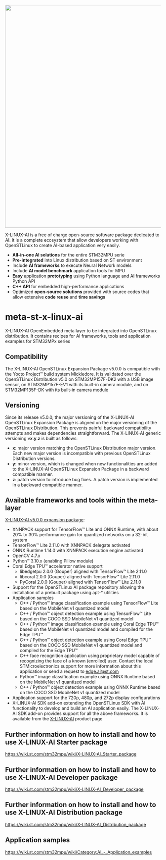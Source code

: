 <p align="center">
    <img width="720" src="https://raw.githubusercontent.com/STMicroelectronics/meta-st-stm32mpu-ai/master/x-linux-ai-logo.png">
</p>

X-LINUX-AI is a free of charge open-source software package dedicated to AI.
It is a complete ecosystem that allow developers working with OpenSTLinux to create AI-based application very easily.
* **All-in-one AI solutions** for the entire STM32MPU serie
* **Pre-integrated** into Linux distribution based on ST environment
* Include **AI frameworks** to execute Neural Network models
* Include **AI model benchmark** application tools for MPU
* **Easy** application **prototyping** using Python language and AI frameworks Python API
* **C++ API** for embedded high-performance applications
* Optimized **open-source solutions** provided with source codes that allow extensive **code reuse** and **time savings**

# meta-st-x-linux-ai
X-LINUX-AI OpenEmbedded meta layer to be integrated into OpenSTLinux distribution.
It contains recipes for AI frameworks, tools and application examples for STM32MPx series

## Compatibility
The X-LINUX-AI OpenSTLinux Expansion Package v5.0.0 is compatible with the Yocto Project™ build system Mickledore.
It is validated over the OpenSTLinux Distribution v5.0 on STM32MP157F-DK2 with a USB image sensor, on STM32MP157F-EV1 with its built-in camera module, and on STM32MP135F-DK with its built-in camera module

## Versioning
Since its release v5.0.0, the major versioning of the X-LINUX-AI OpenSTLinux Expansion Package is aligned on the major versioning of the OpenSTLinux Distribution. This prevents painful backward compatibility attempts and makes dependencies straightforward.
The X-LINUX-AI generic versioning v**x**.**y**.**z** is built as follows:
* **x**: major version matching the OpenSTLinux Distribution major version. Each new major version is incompatible with previous OpenSTLinux Distribution versions.
* **y**: minor version, which is changed when new functionalities are added to the X-LINUX-AI OpenSTLinux Expansion Package in a backward compatible manner.
* **z**: patch version to introduce bug fixes. A patch version is implemented in a backward compatible manner.

## Available frameworks and tools within the meta-layer
[X-LINUX-AI v5.0.0 expansion package](https://wiki.st.com/stm32mpu/wiki/Category:X-LINUX-AI_expansion_package):
* XNNPACK support for TensorFlow™ Lite and ONNX Runtime, with about 20% to 30% performance gain for quantized networks on a 32-bit system
* TensorFlow™ Lite 2.11.0 with XNNPACK delegate activated
* ONNX Runtime 1.14.0 with XNNPACK execution engine activated
* OpenCV 4.7.x
* Python™ 3.10.x (enabling Pillow module)
* Coral Edge TPU™ accelerator native support
  * libedgetpu 2.0.0 (Gouper) aligned with TensorFlow™ Lite 2.11.0
  * libcoral 2.0.0 (Gouper) aligned with TensorFlow™ Lite 2.11.0
  * PyCoral 2.0.0 (Gouper) aligned with TensorFlow™ Lite 2.11.0
* Support for the OpenSTLinux AI package repository allowing the installation of a prebuilt package using apt-* utilities
* Application samples
  * C++ / Python™ image classification example using TensorFlow™ Lite based on the MobileNet v1 quantized model
  * C++ / Python™ object detection example using TensorFlow™ Lite based on the COCO SSD MobileNet v1 quantized model
  * C++ / Python™ image classification example using Coral Edge TPU™ based on the MobileNet v1 quantized model and compiled for the Edge TPU™
  * C++ / Python™ object detection example using Coral Edge TPU™ based on the COCO SSD MobileNet v1 quantized model and compiled for the Edge TPU™
  * C++ face recognition application using proprietary model capable of recognizing the face of a known (enrolled) user. Contact the local STMicroelectronics support for more information about this application or send a request to edge.ai@st.com
  * Python™ image classification example using ONNX Runtime based on the MobileNet v1 quantized model
  * C++ / Python™ object detection example using ONNX Runtime based on the COCO SSD MobileNet v1 quantized model
* Application support for the 720p, 480p, and 272p display configurations
* X-LINUX-AI SDK add-on extending the OpenSTLinux SDK with AI functionality to develop and build an AI application easily. The X-LINUX-AI SDK add-on provides support for all the above frameworks. It is available from the [X-LINUX-AI](https://www.st.com/en/embedded-software/x-linux-ai.html) product page

## Further information on how to install and how to use X-LINUX-AI Starter package
<https://wiki.st.com/stm32mpu/wiki/X-LINUX-AI_Starter_package>

## Further information on how to install and how to use X-LINUX-AI Developer package
<https://wiki.st.com/stm32mpu/wiki/X-LINUX-AI_Developer_package>

## Further information on how to install and how to use X-LINUX-AI Distribution package
<https://wiki.st.com/stm32mpu/wiki/X-LINUX-AI_Distribution_package>

## Application samples
<https://wiki.st.com/stm32mpu/wiki/Category:AI_-_Application_examples>
